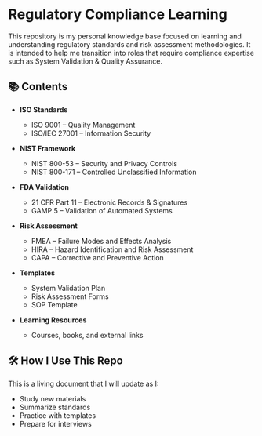 # Regulatory Compliance Learning

This repository is my personal knowledge base focused on learning and understanding regulatory standards and risk assessment methodologies. It is intended to help me transition into roles that require compliance expertise such as System Validation & Quality Assurance.

## 📚 Contents

- **ISO Standards**
  - ISO 9001 – Quality Management
  - ISO/IEC 27001 – Information Security

- **NIST Framework**
  - NIST 800-53 – Security and Privacy Controls
  - NIST 800-171 – Controlled Unclassified Information

- **FDA Validation**
  - 21 CFR Part 11 – Electronic Records & Signatures
  - GAMP 5 – Validation of Automated Systems

- **Risk Assessment**
  - FMEA – Failure Modes and Effects Analysis
  - HIRA – Hazard Identification and Risk Assessment
  - CAPA – Corrective and Preventive Action

- **Templates**
  - System Validation Plan
  - Risk Assessment Forms
  - SOP Template

- **Learning Resources**
  - Courses, books, and external links

## 🛠️ How I Use This Repo

This is a living document that I will update as I:
- Study new materials
- Summarize standards
- Practice with templates
- Prepare for interviews


